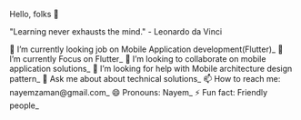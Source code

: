 Hello, folks 👋
  
  "Learning never exhausts the mind." - Leonardo da Vinci
  
🔭 I’m currently looking job on Mobile Application development(Flutter)_
🌱 I’m currently Focus on Flutter_
👯 I’m looking to collaborate on mobile application solutions_
🤔 I’m looking for help with Mobile architecture design pattern_
💬 Ask me about about technical solutions_
📫 How to reach me: nayemzaman@gmail.com_
😄 Pronouns: Nayem_
⚡ Fun fact: Friendly people_
